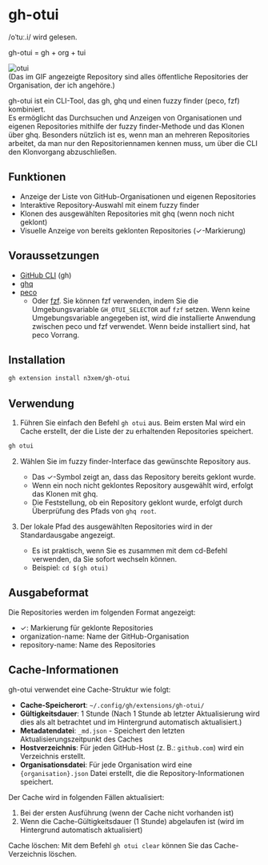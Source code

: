 # gh-otui

/oˈtuː.i/ wird gelesen.

gh-otui = gh + org + tui

![otui](https://github.com/user-attachments/assets/0c7626eb-c639-4f4c-86e1-b4ba6dab5bec)  
(Das im GIF angezeigte Repository sind alles öffentliche Repositories der Organisation, der ich angehöre.)

gh-otui ist ein CLI-Tool, das gh, ghq und einen fuzzy finder (peco, fzf) kombiniert.  
Es ermöglicht das Durchsuchen und Anzeigen von Organisationen und eigenen Repositories mithilfe der fuzzy finder-Methode und das Klonen über ghq. Besonders nützlich ist es, wenn man an mehreren Repositories arbeitet, da man nur den Repositoriennamen kennen muss, um über die CLI den Klonvorgang abzuschließen.

## Funktionen

- Anzeige der Liste von GitHub-Organisationen und eigenen Repositories
- Interaktive Repository-Auswahl mit einem fuzzy finder
- Klonen des ausgewählten Repositories mit ghq (wenn noch nicht geklont)
- Visuelle Anzeige von bereits geklonten Repositories (✓-Markierung)

## Voraussetzungen

- [GitHub CLI](https://cli.github.com/) (gh)
- [ghq](https://github.com/x-motemen/ghq)
- [peco](https://github.com/peco/peco)
  - Oder [fzf](https://github.com/junegunn/fzf). Sie können fzf verwenden, indem Sie die Umgebungsvariable `GH_OTUI_SELECTOR` auf `fzf` setzen. Wenn keine Umgebungsvariable angegeben ist, wird die installierte Anwendung zwischen peco und fzf verwendet. Wenn beide installiert sind, hat peco Vorrang.

## Installation

```bash
gh extension install n3xem/gh-otui
```

## Verwendung

1. Führen Sie einfach den Befehl `gh otui` aus. Beim ersten Mal wird ein Cache erstellt, der die Liste der zu erhaltenden Repositories speichert.

```bash
gh otui
```

2. Wählen Sie im fuzzy finder-Interface das gewünschte Repository aus.
   - Das ✓-Symbol zeigt an, dass das Repository bereits geklont wurde.
   - Wenn ein noch nicht geklontes Repository ausgewählt wird, erfolgt das Klonen mit ghq.
   - Die Feststellung, ob ein Repository geklont wurde, erfolgt durch Überprüfung des Pfads von `ghq root`.

3. Der lokale Pfad des ausgewählten Repositories wird in der Standardausgabe angezeigt.
   - Es ist praktisch, wenn Sie es zusammen mit dem cd-Befehl verwenden, da Sie sofort wechseln können.
   - Beispiel: `cd $(gh otui)`

## Ausgabeformat

Die Repositories werden im folgenden Format angezeigt:

- ✓: Markierung für geklonte Repositories
- organization-name: Name der GitHub-Organisation
- repository-name: Name des Repositories

## Cache-Informationen

gh-otui verwendet eine Cache-Struktur wie folgt:

- **Cache-Speicherort**: `~/.config/gh/extensions/gh-otui/`
- **Gültigkeitsdauer**: 1 Stunde (Nach 1 Stunde ab letzter Aktualisierung wird dies als alt betrachtet und im Hintergrund automatisch aktualisiert.)
- **Metadatendatei**: `_md.json` - Speichert den letzten Aktualisierungszeitpunkt des Caches
- **Hostverzeichnis**: Für jeden GitHub-Host (z. B.: `github.com`) wird ein Verzeichnis erstellt.
- **Organisationsdatei**: Für jede Organisation wird eine `{organisation}.json` Datei erstellt, die die Repository-Informationen speichert.

Der Cache wird in folgenden Fällen aktualisiert:
1. Bei der ersten Ausführung (wenn der Cache nicht vorhanden ist)
2. Wenn die Cache-Gültigkeitsdauer (1 Stunde) abgelaufen ist (wird im Hintergrund automatisch aktualisiert)

Cache löschen: Mit dem Befehl `gh otui clear` können Sie das Cache-Verzeichnis löschen.